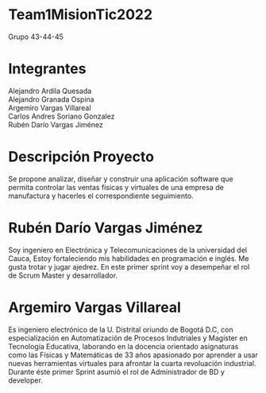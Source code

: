 # Team1MisionTic2022

Grupo 43-44-45

# Integrantes

Alejandro Ardila Quesada                                                                                          
Alejandro Granada Ospina                                                                                       
Argemiro Vargas Villareal                                                                                          
Carlos Andres Soriano Gonzalez                                                                                  
Rubén Darío Vargas Jiménez                                                                                      

# Descripción Proyecto 
Se propone analizar, diseñar y construir una aplicación software que permita controlar las ventas físicas y virtuales de una empresa de manufactura y hacerles el correspondiente seguimiento.

# Rubén Darío Vargas Jiménez 
Soy ingeniero en Electrónica y Telecomunicaciones de la universidad del Cauca, Estoy fortaleciendo mis habilidades en programación e inglés. Me gusta trotar y jugar ajedrez. En este primer sprint voy a desempeñar el rol de Scrum Master y desarrollador. 

# Argemiro Vargas Villareal
Es ingeniero electrónico de la U. Distrital oriundo de Bogotá D.C, con especialización en Automatización de Procesos Indutriales y Magíster en Tecnología Educativa, laborando en la docencia orientado asignaturas como las Físicas y Matemáticas de 33 años apasionado por aprender a usar nuevas herramientas virtuales para afrontar la cuarta revoluación industrial. Durante éste primer Sprint asumió el rol de Administrador de BD y developer.



